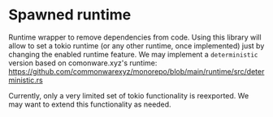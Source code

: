 # Spawned runtime
Runtime wrapper to remove dependencies from code. Using this library will allow to set a tokio runtime (or any other runtime, once implemented) just by changing the enabled runtime feature. 
We may implement a `deterministic` version based on comonware.xyz's runtime:
https://github.com/commonwarexyz/monorepo/blob/main/runtime/src/deterministic.rs
 
Currently, only a very limited set of tokio functionality is reexported. We may want to extend this functionality as needed.